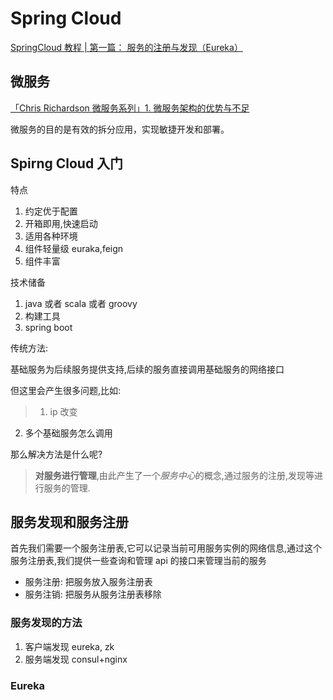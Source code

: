 # Spring Cloud


[SpringCloud 教程 | 第一篇： 服务的注册与发现（Eureka）](http://blog.csdn.net/forezp/article/details/69696915)


## 微服务

[「Chris Richardson 微服务系列」1. 微服务架构的优势与不足 ](http://blog.daocloud.io/microservices-1/)

微服务的目的是有效的拆分应用，实现敏捷开发和部署。


## Spirng Cloud 入门

特点

1. 约定优于配置
2. 开箱即用,快速启动
3. 适用各种环境
4. 组件轻量级 euraka,feign
5. 组件丰富 

技术储备

1. java 或者 scala 或者 groovy
2. 构建工具
3. spring boot 

传统方法:

基础服务为后续服务提供支持,后续的服务直接调用基础服务的网络接口

但这里会产生很多问题,比如:

> 1. ip 改变
2. 多个基础服务怎么调用

那么解决方法是什么呢?

> **对服务进行管理**,由此产生了一个*服务中心*的概念,通过服务的注册,发现等进行服务的管理.

## 服务发现和服务注册

首先我们需要一个服务注册表,它可以记录当前可用服务实例的网络信息,通过这个服务注册表,我们提供一些查询和管理 api 的接口来管理当前的服务

- 服务注册: 把服务放入服务注册表
- 服务注销: 把服务从服务注册表移除

### 服务发现的方法

1. 客户端发现 eureka, zk
2. 服务端发现 consul+nginx

### Eureka









